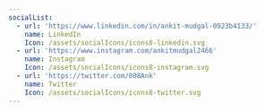 ```yaml
---
socialList:
  - url: 'https://www.linkedin.com/in/ankit-mudgal-0923b4133/'
    name: LinkedIn
    Icon: /assets/socialIcons/icons8-linkedin.svg
  - url: 'https://www.instagram.com/ankitmudgal2466'
    name: Instagram
    Icon: /assets/socialIcons/icons8-instagram.svg
  - url: 'https://twitter.com/008Ank'
    name: Twitter
    Icon: /assets/socialIcons/icons8-twitter.svg
---
```


